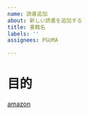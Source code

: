 ```yaml
---
name: 読書追加
about: 新しい読書を追加する
title: 書籍名
labels: ''
assignees: PGUMA

---
```


# 目的

[amazon](https://example.com)
